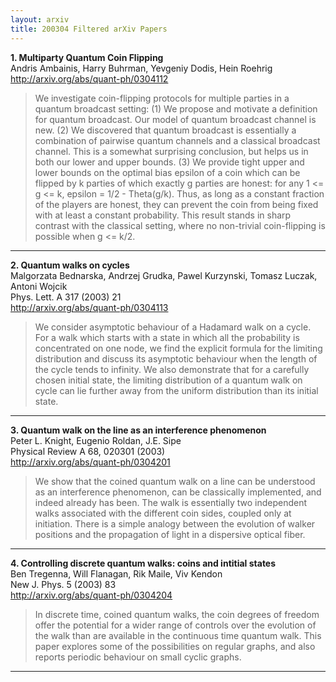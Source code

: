 ```yaml
---
layout: arxiv
title: 200304 Filtered arXiv Papers
---
```


**1.    Multiparty Quantum Coin Flipping**  
Andris Ambainis, Harry Buhrman, Yevgeniy Dodis, Hein Roehrig  
http://arxiv.org/abs/quant-ph/0304112  
<blockquote>
<p>
We investigate coin-flipping protocols for multiple parties in a quantum broadcast setting: (1) We propose and motivate a definition for quantum broadcast. Our model of quantum broadcast channel is new. (2) We discovered that quantum broadcast is essentially a combination of pairwise quantum channels and a classical broadcast channel. This is a somewhat surprising conclusion, but helps us in both our lower and upper bounds. (3) We provide tight upper and lower bounds on the optimal bias epsilon of a coin which can be flipped by k parties of which exactly g parties are honest: for any 1 <= g <= k, epsilon = 1/2 - Theta(g/k). Thus, as long as a constant fraction of the players are honest, they can prevent the coin from being fixed with at least a constant probability. This result stands in sharp contrast with the classical setting, where no non-trivial coin-flipping is possible when g <= k/2.
</p>
</blockquote>

------

**2.    Quantum walks on cycles**  
Malgorzata Bednarska, Andrzej Grudka, Pawel Kurzynski, Tomasz Luczak, Antoni Wojcik  
Phys. Lett. A 317 (2003) 21  
http://arxiv.org/abs/quant-ph/0304113  
<blockquote>
<p>
We consider asymptotic behaviour of a Hadamard walk on a cycle. For a walk which starts with a state in which all the probability is concentrated on one node, we find the explicit formula for the limiting distribution and discuss its asymptotic behaviour when the length of the cycle tends to infinity. We also demonstrate that for a carefully chosen initial state, the limiting distribution of a quantum walk on cycle can lie further away from the uniform distribution than its initial state.
</p>
</blockquote>

------

**3.    Quantum walk on the line as an interference phenomenon**  
Peter L. Knight, Eugenio Roldan, J.E. Sipe  
Physical Review A 68, 020301 (2003)  
http://arxiv.org/abs/quant-ph/0304201  
<blockquote>
<p>
We show that the coined quantum walk on a line can be understood as an interference phenomenon, can be classically implemented, and indeed already has been. The walk is essentially two independent walks associated with the different coin sides, coupled only at initiation. There is a simple analogy between the evolution of walker positions and the propagation of light in a dispersive optical fiber.
</p>
</blockquote>

------

**4.    Controlling discrete quantum walks: coins and intitial states**  
Ben Tregenna, Will Flanagan, Rik Maile, Viv Kendon  
New J. Phys. 5 (2003) 83  
http://arxiv.org/abs/quant-ph/0304204  
<blockquote>
<p>
In discrete time, coined quantum walks, the coin degrees of freedom offer the potential for a wider range of controls over the evolution of the walk than are available in the continuous time quantum walk. This paper explores some of the possibilities on regular graphs, and also reports periodic behaviour on small cyclic graphs.
</p>
</blockquote>

------

